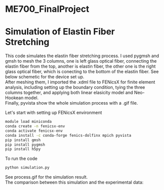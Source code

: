 # ME700_FinalProject
# Simulation of Elastin Fiber Stretching  
This code simulates the elastin fiber stretching process. I used pygmsh and gmsh to mesh the 3 columns, one is left glass optical fiber, connecting the elastin fiber from the top, another is elastin fiber, the other one is the right glass optical fiber, which is conecting to the bottom of the elastin fiber. See below schemetic for the device set up.  
After meshing them, I imported the .xdml file to FENicsX for finite element analysis, including setting up the boundary condition, tying the three columns together, and applying both linear elasicity model and Neo-Hookean model.  
Finally, pyvista show the whole simulation process with a .gif file.


Let's start with setting up FENicsX environment
```bash
module load miniconda
conda create -n fenicsx-env
conda activate fenicsx-env
conda install -c conda-forge fenics-dolfinx mpich pyvista
pip install gmsh
pip install pygmsh
pip install h5py
```
To run the code
```bash
python simulation.py
```
See process.gif for the simulation result.  
The comparison between this simulation and the experimental data:  
